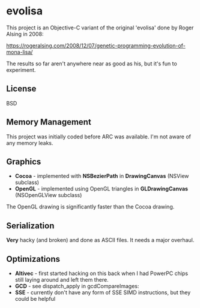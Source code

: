 evolisa
=======

This project is an Objective-C variant of the original 'evolisa' done by
Roger Alsing in 2008:

https://rogeralsing.com/2008/12/07/genetic-programming-evolution-of-mona-lisa/

The results so far aren't anywhere near as good as his, but it's fun to experiment.

License
-------
BSD

Memory Management
-----------------
This project was initially coded before ARC was available. I'm not aware of any memory leaks.

Graphics
--------
*  **Cocoa** - implemented with **NSBezierPath** in **DrawingCanvas** (NSView subclass)
*  **OpenGL** - implemented using OpenGL triangles in **GLDrawingCanvas** (NSOpenGLView subclass)

The OpenGL drawing is significantly faster than the Cocoa drawing.

Serialization
-------------
**Very** hacky (and broken) and done as ASCII files. It needs a major overhaul.

Optimizations
-------------
*  **Altivec** - first started hacking on this back when I had PowerPC chips still
laying around and left them there.
*  **GCD** - see dispatch_apply in gcdCompareImages:
*  **SSE** - currently don't have any form of SSE SIMD instructions, but they could be helpful
